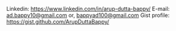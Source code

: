 Linkedin: https://www.linkedin.com/in/arup-dutta-bappy/
E-mail: ad.bappy10@gmail.com or,
        bappyad100@gmail.com
Gist profile: https://gist.github.com/ArupDuttaBappy/
